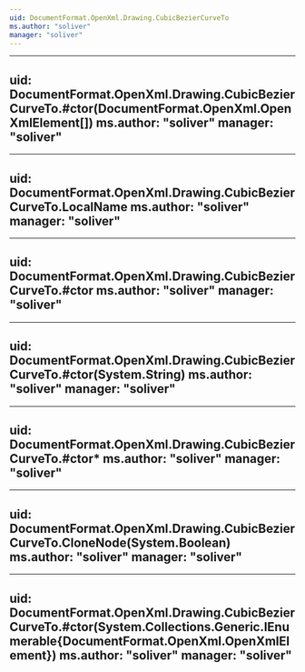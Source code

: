 ```yaml
---
uid: DocumentFormat.OpenXml.Drawing.CubicBezierCurveTo
ms.author: "soliver"
manager: "soliver"
---
```


---
uid: DocumentFormat.OpenXml.Drawing.CubicBezierCurveTo.#ctor(DocumentFormat.OpenXml.OpenXmlElement[])
ms.author: "soliver"
manager: "soliver"
---

---
uid: DocumentFormat.OpenXml.Drawing.CubicBezierCurveTo.LocalName
ms.author: "soliver"
manager: "soliver"
---

---
uid: DocumentFormat.OpenXml.Drawing.CubicBezierCurveTo.#ctor
ms.author: "soliver"
manager: "soliver"
---

---
uid: DocumentFormat.OpenXml.Drawing.CubicBezierCurveTo.#ctor(System.String)
ms.author: "soliver"
manager: "soliver"
---

---
uid: DocumentFormat.OpenXml.Drawing.CubicBezierCurveTo.#ctor*
ms.author: "soliver"
manager: "soliver"
---

---
uid: DocumentFormat.OpenXml.Drawing.CubicBezierCurveTo.CloneNode(System.Boolean)
ms.author: "soliver"
manager: "soliver"
---

---
uid: DocumentFormat.OpenXml.Drawing.CubicBezierCurveTo.#ctor(System.Collections.Generic.IEnumerable{DocumentFormat.OpenXml.OpenXmlElement})
ms.author: "soliver"
manager: "soliver"
---
